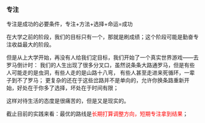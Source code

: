 ### 专注

专注是成功的必要条件，专注+方法+选择+命运=成功

在大学之前的阶段，我们的目标只有一个，那就是刷成绩；这个阶段可能是勤奋专注收益最大的阶段。

但是从上大学开始，再没有人给我们定目标，我们开始了一个真实世界游戏——去罗马倒计时：
我们的人生出现了很多分叉口，虽然说条条大路通罗马，但是有些人可能走的是虫洞，有些人走的是山路十八弯，
有些人甚至走进来死循环，一辈子到不了罗马； 更复杂的还在于这些岔路并不是单向的，允许你换条路重新开始，好处在于你多了选择，坏处在于时间有限；

这样对待生活的态度是很痛苦的，但是又是现实的。

截止目前的实践来看：最优的路线是<font color='#FF0000'>长期打算调整方向，短期专注拿到结果</font>；

